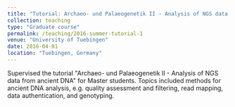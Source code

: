 ```yaml
---
title: "Tutorial: Archaeo- und Palaeogenetik II - Analysis of NGS data from ancient DNA (SS 2016)"
collection: teaching
type: "Graduate course"
permalink: /teaching/2016-summer-tutorial-1
venue: "University of Tuebingen"
date: 2016-04-01
location: "Tuebingen, Germany"
---
```


Supervised the tutorial "Archaeo- und Palaeogenetik II - Analysis of NGS data from ancient DNA" for Master students. Topics included methods for ancient DNA analysis, e.g. quality assessment and filtering, read mapping, data authentication, and genotyping. 
